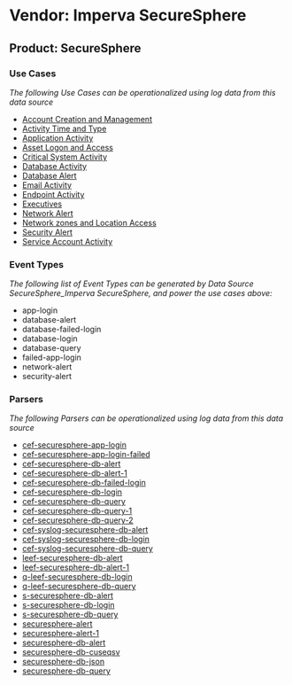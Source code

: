 Vendor: Imperva SecureSphere
============================
Product: SecureSphere
---------------------

### Use Cases

_The following Use Cases can be operationalized using log data from this data source_

* [Account Creation and Management](../UseCases/usecase_account_creation_and_management.md)
* [Activity Time  and Type](../UseCases/usecase_activity_time__and_type.md)
* [Application Activity](../UseCases/usecase_application_activity.md)
* [Asset Logon and Access](../UseCases/usecase_asset_logon_and_access.md)
* [Critical System Activity](../UseCases/usecase_critical_system_activity.md)
* [Database Activity](../UseCases/usecase_database_activity.md)
* [Database Alert](../UseCases/usecase_database_alert.md)
* [Email Activity](../UseCases/usecase_email_activity.md)
* [Endpoint Activity](../UseCases/usecase_endpoint_activity.md)
* [Executives](../UseCases/usecase_executives.md)
* [Network Alert](../UseCases/usecase_network_alert.md)
* [Network zones and Location Access](../UseCases/usecase_network_zones_and_location_access.md)
* [Security Alert](../UseCases/usecase_security_alert.md)
* [Service Account Activity](../UseCases/usecase_service_account_activity.md)


### Event Types

_The following list of Event Types can be generated by Data Source SecureSphere_Imperva SecureSphere, and power the use cases above:_

- app-login
- database-alert
- database-failed-login
- database-login
- database-query
- failed-app-login
- network-alert
- security-alert


### Parsers

_The following Parsers can be operationalized using log data from this data source_

* [cef-securesphere-app-login](../Parsers/parserContent_cef-securesphere-app-login.md)
* [cef-securesphere-app-login-failed](../Parsers/parserContent_cef-securesphere-app-login-failed.md)
* [cef-securesphere-db-alert](../Parsers/parserContent_cef-securesphere-db-alert.md)
* [cef-securesphere-db-alert-1](../Parsers/parserContent_cef-securesphere-db-alert-1.md)
* [cef-securesphere-db-failed-login](../Parsers/parserContent_cef-securesphere-db-failed-login.md)
* [cef-securesphere-db-login](../Parsers/parserContent_cef-securesphere-db-login.md)
* [cef-securesphere-db-query](../Parsers/parserContent_cef-securesphere-db-query.md)
* [cef-securesphere-db-query-1](../Parsers/parserContent_cef-securesphere-db-query-1.md)
* [cef-securesphere-db-query-2](../Parsers/parserContent_cef-securesphere-db-query-2.md)
* [cef-syslog-securesphere-db-alert](../Parsers/parserContent_cef-syslog-securesphere-db-alert.md)
* [cef-syslog-securesphere-db-login](../Parsers/parserContent_cef-syslog-securesphere-db-login.md)
* [cef-syslog-securesphere-db-query](../Parsers/parserContent_cef-syslog-securesphere-db-query.md)
* [leef-securesphere-db-alert](../Parsers/parserContent_leef-securesphere-db-alert.md)
* [leef-securesphere-db-alert-1](../Parsers/parserContent_leef-securesphere-db-alert-1.md)
* [q-leef-securesphere-db-login](../Parsers/parserContent_q-leef-securesphere-db-login.md)
* [q-leef-securesphere-db-query](../Parsers/parserContent_q-leef-securesphere-db-query.md)
* [s-securesphere-db-alert](../Parsers/parserContent_s-securesphere-db-alert.md)
* [s-securesphere-db-login](../Parsers/parserContent_s-securesphere-db-login.md)
* [s-securesphere-db-query](../Parsers/parserContent_s-securesphere-db-query.md)
* [securesphere-alert](../Parsers/parserContent_securesphere-alert.md)
* [securesphere-alert-1](../Parsers/parserContent_securesphere-alert-1.md)
* [securesphere-db-alert](../Parsers/parserContent_securesphere-db-alert.md)
* [securesphere-db-cuseqsv](../Parsers/parserContent_securesphere-db-cuseqsv.md)
* [securesphere-db-json](../Parsers/parserContent_securesphere-db-json.md)
* [securesphere-db-query](../Parsers/parserContent_securesphere-db-query.md)
